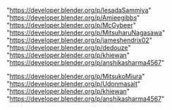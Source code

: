 "https://developer.blender.org/p/IesadaSammiya"
"https://developer.blender.org/p/Amieegibbs"
"https://developer.blender.org/p/McGybeer"
"https://developer.blender.org/p/MitsuharuNagasawa"
"https://developer.blender.org/p/jameshendrix02"
"https://developer.blender.org/p/dedouze"
"https://developer.blender.org/p/khiewan"
"https://developer.blender.org/p/anshikasharma4567"
 
"https://developer.blender.org/p/MitsukoMiura"
"https://developer.blender.org/p/Udonmasait"
"https://developer.blender.org/p/khiewan"
"https://developer.blender.org/p/anshikasharma4567"
 
